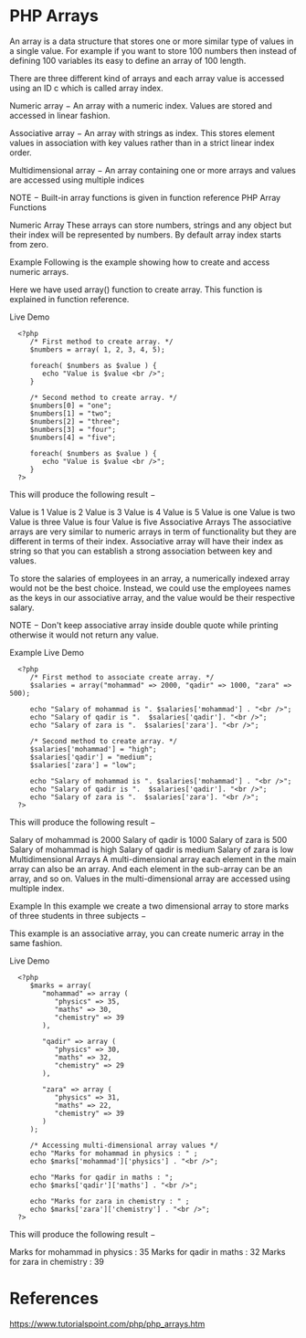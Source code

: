 # PHP Arrays

An array is a data structure that stores one or more similar type of values in a single value. For example if you want to store 100 numbers then instead of defining 100 variables its easy to define an array of 100 length.

There are three different kind of arrays and each array value is accessed using an ID c which is called array index.

Numeric array − An array with a numeric index. Values are stored and accessed in linear fashion.

Associative array − An array with strings as index. This stores element values in association with key values rather than in a strict linear index order.

Multidimensional array − An array containing one or more arrays and values are accessed using multiple indices

NOTE − Built-in array functions is given in function reference PHP Array Functions

Numeric Array
These arrays can store numbers, strings and any object but their index will be represented by numbers. By default array index starts from zero.

Example
Following is the example showing how to create and access numeric arrays.

Here we have used array() function to create array. This function is explained in function reference.

Live Demo
<html>
   <body>

      <?php
         /* First method to create array. */
         $numbers = array( 1, 2, 3, 4, 5);

         foreach( $numbers as $value ) {
            echo "Value is $value <br />";
         }

         /* Second method to create array. */
         $numbers[0] = "one";
         $numbers[1] = "two";
         $numbers[2] = "three";
         $numbers[3] = "four";
         $numbers[4] = "five";

         foreach( $numbers as $value ) {
            echo "Value is $value <br />";
         }
      ?>

   </body>
</html>
This will produce the following result −

Value is 1
Value is 2
Value is 3
Value is 4
Value is 5
Value is one
Value is two
Value is three
Value is four
Value is five
Associative Arrays
The associative arrays are very similar to numeric arrays in term of functionality but they are different in terms of their index. Associative array will have their index as string so that you can establish a strong association between key and values.

To store the salaries of employees in an array, a numerically indexed array would not be the best choice. Instead, we could use the employees names as the keys in our associative array, and the value would be their respective salary.

NOTE − Don't keep associative array inside double quote while printing otherwise it would not return any value.

Example
Live Demo
<html>
   <body>

      <?php
         /* First method to associate create array. */
         $salaries = array("mohammad" => 2000, "qadir" => 1000, "zara" => 500);

         echo "Salary of mohammad is ". $salaries['mohammad'] . "<br />";
         echo "Salary of qadir is ".  $salaries['qadir']. "<br />";
         echo "Salary of zara is ".  $salaries['zara']. "<br />";

         /* Second method to create array. */
         $salaries['mohammad'] = "high";
         $salaries['qadir'] = "medium";
         $salaries['zara'] = "low";

         echo "Salary of mohammad is ". $salaries['mohammad'] . "<br />";
         echo "Salary of qadir is ".  $salaries['qadir']. "<br />";
         echo "Salary of zara is ".  $salaries['zara']. "<br />";
      ?>

   </body>
</html>
This will produce the following result −

Salary of mohammad is 2000
Salary of qadir is 1000
Salary of zara is 500
Salary of mohammad is high
Salary of qadir is medium
Salary of zara is low
Multidimensional Arrays
A multi-dimensional array each element in the main array can also be an array. And each element in the sub-array can be an array, and so on. Values in the multi-dimensional array are accessed using multiple index.

Example
In this example we create a two dimensional array to store marks of three students in three subjects −

This example is an associative array, you can create numeric array in the same fashion.

Live Demo
<html>
   <body>

      <?php
         $marks = array(
            "mohammad" => array (
               "physics" => 35,
               "maths" => 30,
               "chemistry" => 39
            ),

            "qadir" => array (
               "physics" => 30,
               "maths" => 32,
               "chemistry" => 29
            ),

            "zara" => array (
               "physics" => 31,
               "maths" => 22,
               "chemistry" => 39
            )
         );

         /* Accessing multi-dimensional array values */
         echo "Marks for mohammad in physics : " ;
         echo $marks['mohammad']['physics'] . "<br />";

         echo "Marks for qadir in maths : ";
         echo $marks['qadir']['maths'] . "<br />";

         echo "Marks for zara in chemistry : " ;
         echo $marks['zara']['chemistry'] . "<br />";
      ?>

   </body>
</html>
This will produce the following result −

Marks for mohammad in physics : 35
Marks for qadir in maths : 32
Marks for zara in chemistry : 39

# References
https://www.tutorialspoint.com/php/php_arrays.htm
